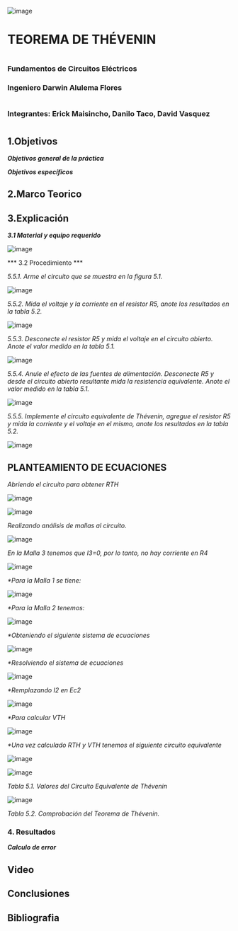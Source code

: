 ![image](https://user-images.githubusercontent.com/85728185/127173356-9a38e813-46cb-48a0-9206-c37781ebebb5.png)

# TEOREMA DE THÉVENIN
#

### Fundamentos de Circuitos Eléctricos
### Ingeniero Darwin Alulema  Flores
#
### Integrantes: Erick Maisincho, Danilo Taco, David Vasquez

#
 
## 1.Objetivos
***Objetivos general de la práctica***

***Objetivos específicos***

## 2.Marco Teorico

## 3.Explicación

***3.1 Material y equipo requerido***

![image](https://user-images.githubusercontent.com/85728185/127175300-c92107ef-07e6-44de-93f8-1872ec39f245.png)

*** 3.2 Procedimiento ***

_5.5.1. Arme el circuito que se muestra en la figura 5.1._

![image](https://user-images.githubusercontent.com/85259801/127082027-53f91d0b-3cfa-4332-83fc-3e1694f2852d.png)

_5.5.2. Mida el voltaje y la corriente en el resistor R5, anote los resultados en la tabla 5.2._

![image](https://user-images.githubusercontent.com/85259801/127081839-f7a22818-088d-45b7-ab4b-d9d841dbf790.png)

_5.5.3. Desconecte el resistor R5 y mida el voltaje en el circuito abierto. Anote el valor
medido en la tabla 5.1._

![image](https://user-images.githubusercontent.com/85259801/127081863-877d9597-4c43-4e91-ad8e-9544c8f211e7.png)

_5.5.4. Anule el efecto de las fuentes de alimentación. Desconecte R5 y desde el circuito
abierto resultante mida la resistencia equivalente. Anote el valor medido en la tabla 5.1._

![image](https://user-images.githubusercontent.com/85259801/127081906-167950b5-81d1-4649-9c49-6dd7aed57266.png)

_5.5.5. Implemente el circuito equivalente de Thévenin, agregue el resistor R5 y mida la
corriente y el voltaje en el mismo, anote los resultados en la tabla 5.2._

![image](https://user-images.githubusercontent.com/85259801/127081936-074f4996-bdfd-4e99-9886-118980bae485.png)



## PLANTEAMIENTO DE ECUACIONES

_Abriendo el circuito para obtener RTH_

![image](https://user-images.githubusercontent.com/84418933/127096456-d63f1a3d-8334-44ef-b05f-bf0880a8de28.png)

![image](https://user-images.githubusercontent.com/84418933/127096485-c68eb283-9a1c-44ca-b286-9450d8ac36bf.png)

_Realizando análisis de mallas al circuito._

![image](https://user-images.githubusercontent.com/84418933/127096531-7e395e44-e0ec-4db8-aa15-9a5ff939a957.png)

_En la Malla 3 tenemos que I3=0, por lo tanto, no hay corriente en R4_

![image](https://user-images.githubusercontent.com/84418933/127096559-f775fc5d-5948-4063-820e-4a1c5c465040.png)

_*Para la Malla 1 se tiene:_

![image](https://user-images.githubusercontent.com/84418933/127096587-1c9ed4a8-89e0-454f-a2ba-e5aadf86cda7.png)

_*Para la Malla 2 tenemos:_

![image](https://user-images.githubusercontent.com/84418933/127096619-3301ad37-b809-4b40-b863-e981581e923a.png)

_*Obteniendo el siguiente sistema de ecuaciones_

![image](https://user-images.githubusercontent.com/84418933/127096650-0f91f601-fff1-46f0-9951-18f222c38c94.png)

_*Resolviendo el sistema de ecuaciones_

![image](https://user-images.githubusercontent.com/84418933/127096688-9008855b-e843-449a-8d8b-661a84da7f08.png)

_*Remplazando I2 en Ec2_

![image](https://user-images.githubusercontent.com/84418933/127096720-648218b1-e691-49fa-bd32-d9ad42bb2f21.png)

_*Para calcular VTH_

![image](https://user-images.githubusercontent.com/84418933/127096768-35fd4590-6618-4fc5-90e5-7db4090f4d93.png)

_*Una vez calculado RTH y VTH tenemos el siguiente circuito equivalente_

![image](https://user-images.githubusercontent.com/84418933/127096799-8b5d8034-a515-4326-8436-55de10c74197.png)

![image](https://user-images.githubusercontent.com/84418933/127096824-9333f235-6aea-4f12-809c-a83ee07b2710.png)

_Tabla 5.1. Valores del Circuito Equivalente de Thévenin_

![image](https://user-images.githubusercontent.com/85259801/127175977-1bc51a5f-57d2-491f-84f3-12e12174e1d3.png)

_Tabla 5.2. Comprobación del Teorema de Thévenin._

### 4. Resultados

***Calculo de error***

## Video

## Conclusiones

## Bibliografia
